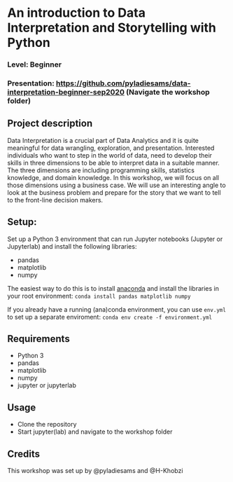 
# An introduction to Data Interpretation and Storytelling with Python 
### Level: Beginner
### Presentation: https://github.com/pyladiesams/data-interpretation-beginner-sep2020 (Navigate the workshop folder)

## Project description
Data Interpretation is a crucial part of Data Analytics and it is quite meaningful for data wrangling, exploration, and presentation. Interested individuals who want to step in the world of data, need to develop their skills in three dimensions to be able to interpret data in a suitable manner. The three dimensions are including programming skills, statistics knowledge, and domain knowledge. In this workshop, we will focus on all those dimensions using a business case. We will use an interesting angle to look at the business problem and prepare for the story that we want to tell to the front-line decision makers.

## Setup:
Set up a Python 3 environment that can run Jupyter notebooks (Jupyter or Jupyterlab) and install the following libraries:
* pandas
* matplotlib
* numpy

The easiest way to do this is to install [anaconda](https://www.anaconda.com/distribution/) and install the libraries in your root environment:
```conda install pandas matplotlib numpy```

If you already have a running (ana)conda environment, you can use `env.yml` to set up a separate enviroment:
```conda env create -f environment.yml```

## Requirements
* Python 3
* pandas
* matplotlib
* numpy
* jupyter or jupyterlab

## Usage
* Clone the repository
* Start jupyter(lab) and navigate to the workshop folder

## Credits
This workshop was set up by @pyladiesams and @H-Khobzi
